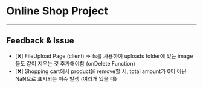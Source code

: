 # Online Shop Project

---

## Feedback & Issue

- [❌] FileUpload Page (client) => fs를 사용하여 uploads folder에 있는 image들도 같이 지우는 것 추가해야함 (onDelete Function)
- [❌] Shopping cart에서 product을 remove할 시, total amount가 0이 아닌 NaN으로 표시되는 이슈 발생 (여러개 있을 때)
